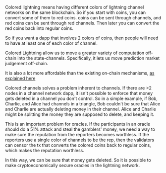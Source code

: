 Colored lightning means having different colors of lightning channel networks on the same blockchain.
So if you start with coins, you can convert some of them to red coins. coins can be sent through channels, and red coins can be sent through red channels. Then later you can convert the red coins back into regular coins.

So if you want a dapp that involves 2 colors of coins, then people will need to have at least one of each color of channel.

Colored Lightning allow us to move a greater variety of computation off-chain into the state-channels. Specifically, it lets us move prediction market judgement off-chain.

It is also a lot more affordable than the existing on-chain mechanisms, [as explained here](cheaper_alternative_to_reputation_truthcoin.md)

Colored channels solves a problem inherent to channels. If there are >2 nodes in a channel network dapp, it isn't possible to enforce that money gets deleted in a channel you don't control. So in a simple example, if Bob, Charlie, and Alice had channels in a triangle, Bob couldn't be sure that Alice and Charlie are actually deleting money in their channel.
Alice and Charlie might be splitting the money they are supposed to delete, and keeping it.

This is an important problem for oracles. If the participants in an oracle should do a 51% attack and steal the gamblers' money, we need a way to make sure the reputation from the reporters becomes worthless.
If the reporters use a single color of channels to be the rep, then the validators can censor the tx that converts the colored coins back to regular coins, which makes the reputation worthless.

In this way, we can be sure that money gets deleted. So it is possible to make cryptoeconomically secure oracles in the lightning network.